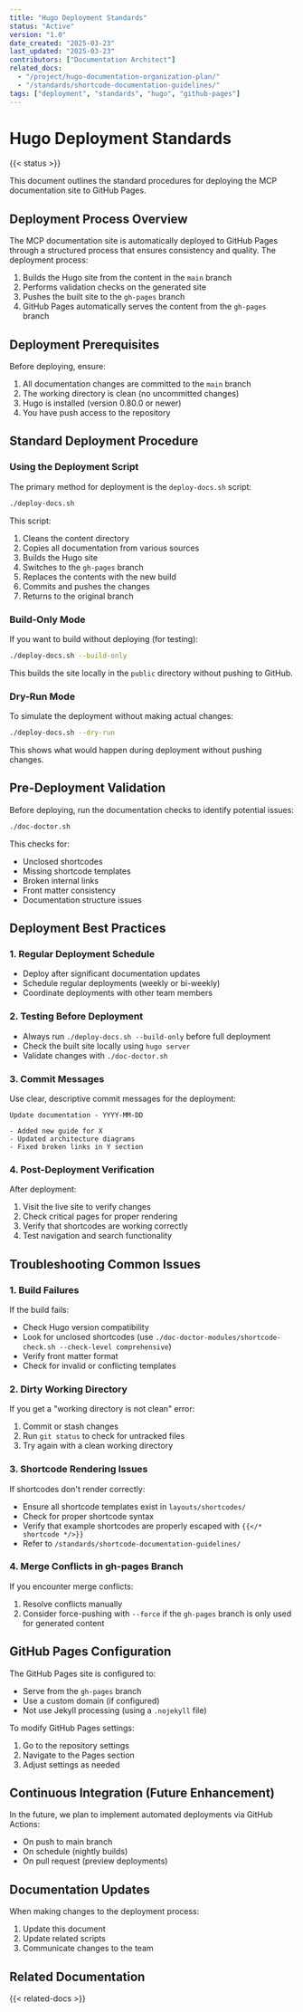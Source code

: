 ```yaml
---
title: "Hugo Deployment Standards"
status: "Active"
version: "1.0"
date_created: "2025-03-23"
last_updated: "2025-03-23"
contributors: ["Documentation Architect"]
related_docs:
  - "/project/hugo-documentation-organization-plan/"
  - "/standards/shortcode-documentation-guidelines/"
tags: ["deployment", "standards", "hugo", "github-pages"]
---
```


# Hugo Deployment Standards

{{< status >}}

This document outlines the standard procedures for deploying the MCP documentation site to GitHub Pages.

## Deployment Process Overview

The MCP documentation site is automatically deployed to GitHub Pages through a structured process that ensures consistency and quality. The deployment process:

1. Builds the Hugo site from the content in the `main` branch
2. Performs validation checks on the generated site
3. Pushes the built site to the `gh-pages` branch
4. GitHub Pages automatically serves the content from the `gh-pages` branch

## Deployment Prerequisites

Before deploying, ensure:

1. All documentation changes are committed to the `main` branch
2. The working directory is clean (no uncommitted changes)
3. Hugo is installed (version 0.80.0 or newer)
4. You have push access to the repository

## Standard Deployment Procedure

### Using the Deployment Script

The primary method for deployment is the `deploy-docs.sh` script:

```bash
./deploy-docs.sh
```

This script:
1. Cleans the content directory
2. Copies all documentation from various sources
3. Builds the Hugo site
4. Switches to the `gh-pages` branch
5. Replaces the contents with the new build
6. Commits and pushes the changes
7. Returns to the original branch

### Build-Only Mode

If you want to build without deploying (for testing):

```bash
./deploy-docs.sh --build-only
```

This builds the site locally in the `public` directory without pushing to GitHub.

### Dry-Run Mode

To simulate the deployment without making actual changes:

```bash
./deploy-docs.sh --dry-run
```

This shows what would happen during deployment without pushing changes.

## Pre-Deployment Validation

Before deploying, run the documentation checks to identify potential issues:

```bash
./doc-doctor.sh
```

This checks for:
- Unclosed shortcodes
- Missing shortcode templates
- Broken internal links
- Front matter consistency
- Documentation structure issues

## Deployment Best Practices

### 1. Regular Deployment Schedule

- Deploy after significant documentation updates
- Schedule regular deployments (weekly or bi-weekly)
- Coordinate deployments with other team members

### 2. Testing Before Deployment

- Always run `./deploy-docs.sh --build-only` before full deployment
- Check the built site locally using `hugo server`
- Validate changes with `./doc-doctor.sh`

### 3. Commit Messages

Use clear, descriptive commit messages for the deployment:

```
Update documentation - YYYY-MM-DD

- Added new guide for X
- Updated architecture diagrams
- Fixed broken links in Y section
```

### 4. Post-Deployment Verification

After deployment:
1. Visit the live site to verify changes
2. Check critical pages for proper rendering
3. Verify that shortcodes are working correctly
4. Test navigation and search functionality

## Troubleshooting Common Issues

### 1. Build Failures

If the build fails:
- Check Hugo version compatibility
- Look for unclosed shortcodes (use `./doc-doctor-modules/shortcode-check.sh --check-level comprehensive`)
- Verify front matter format
- Check for invalid or conflicting templates

### 2. Dirty Working Directory

If you get a "working directory is not clean" error:
1. Commit or stash changes
2. Run `git status` to check for untracked files
3. Try again with a clean working directory

### 3. Shortcode Rendering Issues

If shortcodes don't render correctly:
- Ensure all shortcode templates exist in `layouts/shortcodes/`
- Check for proper shortcode syntax
- Verify that example shortcodes are properly escaped with `{{</* shortcode */>}}`
- Refer to `/standards/shortcode-documentation-guidelines/`

### 4. Merge Conflicts in gh-pages Branch

If you encounter merge conflicts:
1. Resolve conflicts manually
2. Consider force-pushing with `--force` if the `gh-pages` branch is only used for generated content

## GitHub Pages Configuration

The GitHub Pages site is configured to:
- Serve from the `gh-pages` branch
- Use a custom domain (if configured)
- Not use Jekyll processing (using a `.nojekyll` file)

To modify GitHub Pages settings:
1. Go to the repository settings
2. Navigate to the Pages section
3. Adjust settings as needed

## Continuous Integration (Future Enhancement)

In the future, we plan to implement automated deployments via GitHub Actions:
- On push to main branch
- On schedule (nightly builds)
- On pull request (preview deployments)

## Documentation Updates

When making changes to the deployment process:
1. Update this document
2. Update related scripts
3. Communicate changes to the team

## Related Documentation

{{< related-docs >}}